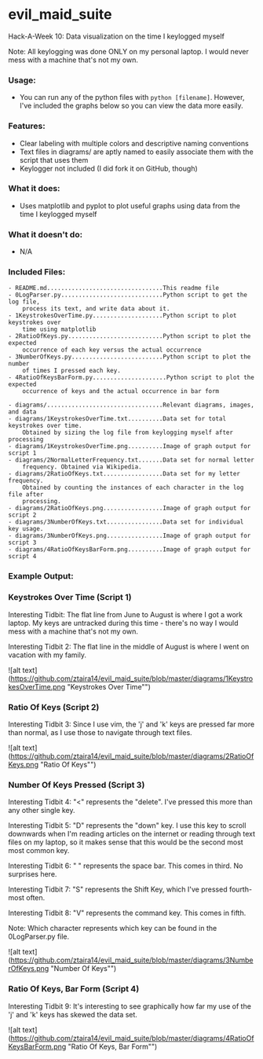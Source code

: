 # evil_maid_suite
Hack-A-Week 10: Data visualization on the time I keylogged myself

Note: All keylogging was done ONLY on my personal laptop. I would never mess
with a machine that's not my own.

### Usage:
- You can run any of the python files with `python [filename]`. However,
I've included the graphs below so you can view the data more easily.

### Features:
- Clear labeling with multiple colors and descriptive naming conventions
- Text files in diagrams/ are aptly named to easily associate them with the
script that uses them
- Keylogger not included (I did fork it on GitHub, though)

### What it does:
- Uses matplotlib and pyplot to plot useful graphs using data from the time I
keylogged myself

### What it doesn't do:
- N/A

### Included Files:
```
- README.md.................................This readme file
- 0LogParser.py.............................Python script to get the log file,
    process its text, and write data about it.
- 1KeystrokesOverTime.py....................Python script to plot keystrokes over
    time using matplotlib
- 2RatioOfKeys.py...........................Python script to plot the expected
    occurrence of each key versus the actual occurrence
- 3NumberOfKeys.py..........................Python script to plot the number
    of times I pressed each key.
- 4RatioOfKeysBarForm.py.....................Python script to plot the expected
    occurrence of keys and the actual occurrence in bar form

- diagrams/.................................Relevant diagrams, images, and data
- diagrams/1KeystrokesOverTime.txt..........Data set for total keystrokes over time.
    Obtained by sizing the log file from keylogging myself after processing
- diagrams/1KeystrokesOverTime.png..........Image of graph output for script 1
- diagrams/2NormalLetterFrequency.txt.......Data set for normal letter
    frequency. Obtained via Wikipedia.
- diagrams/2RatioOfKeys.txt.................Data set for my letter frequency.
    Obtained by counting the instances of each character in the log file after
    processing.
- diagrams/2RatioOfKeys.png.................Image of graph output for script 2
- diagrams/3NumberOfKeys.txt................Data set for individual key usage.
- diagrams/3NumberOfKeys.png................Image of graph output for script 3
- diagrams/4RatioOfKeysBarForm.png..........Image of graph output for script 4
```
### Example Output:

### Keystrokes Over Time (Script 1)

Interesting Tidbit: The flat line from June to August is where I got a work
laptop. My keys are untracked during this time - there's no way I would mess
with a machine that's not my own.

Interesting Tidbit 2: The flat line in the middle of August is where I went on
vacation with my family.

![alt text](https://github.com/ztaira14/evil_maid_suite/blob/master/diagrams/1KeystrokesOverTime.png "Keystrokes Over Time"")

### Ratio Of Keys (Script 2)

Interesting Tidbit 3: Since I use vim, the 'j' and 'k' keys are pressed far
more than normal, as I use those to navigate through text files.

![alt text](https://github.com/ztaira14/evil_maid_suite/blob/master/diagrams/2RatioOfKeys.png "Ratio Of Keys"")

### Number Of Keys Pressed (Script 3)

Interesting Tidbit 4: "<" represents the "delete". I've pressed this more than
any other single key.

Interesting Tidbit 5: "D" represents the "down" key.  I use this key to scroll
downwards when I'm reading articles on the internet or reading through text
files on my laptop, so it makes sense that this would be the second most
most common key.

Interesting Tidbit 6: " " represents the space bar. This comes in third. No
surprises here.

Interesting Tidbit 7: "S" represents the Shift Key, which I've pressed fourth-
most often.

Interesting Tidbit 8: "V" represents the command key. This comes in fifth.

Note: Which character represents which key can be found in the 0LogParser.py
file.

![alt text](https://github.com/ztaira14/evil_maid_suite/blob/master/diagrams/3NumberOfKeys.png "Number Of Keys"")

### Ratio Of Keys, Bar Form (Script 4)

Interesting Tidbit 9: It's interesting to see graphically how far my use of
the 'j' and 'k' keys has skewed the data set.

![alt text](https://github.com/ztaira14/evil_maid_suite/blob/master/diagrams/4RatioOfKeysBarForm.png "Ratio Of Keys, Bar Form"")
